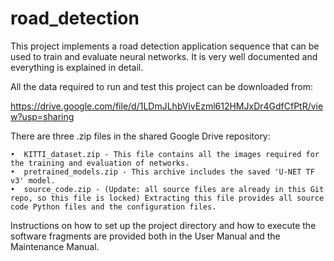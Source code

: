 # road_detection
This project implements a road detection application sequence that can be used to train and evaluate neural networks. It is very well documented and everything is explained in detail.

All the data required to run and test this project can be downloaded from:

https://drive.google.com/file/d/1LDmJLhbVivEzml612HMJxDr4GdfCfPtR/view?usp=sharing

There are three .zip files in the shared Google Drive repository:

	•  KITTI_dataset.zip - This file contains all the images required for the training and evaluation of networks.
	•  pretrained_models.zip - This archive includes the saved 'U-NET TF v3' model.
	•  source_code.zip - (Update: all source files are already in this Git repo, so this file is locked) Extracting this file provides all source code Python files and the configuration files.

Instructions on how to set up the project directory and how to execute the software fragments are provided both in the User Manual and the Maintenance Manual.
